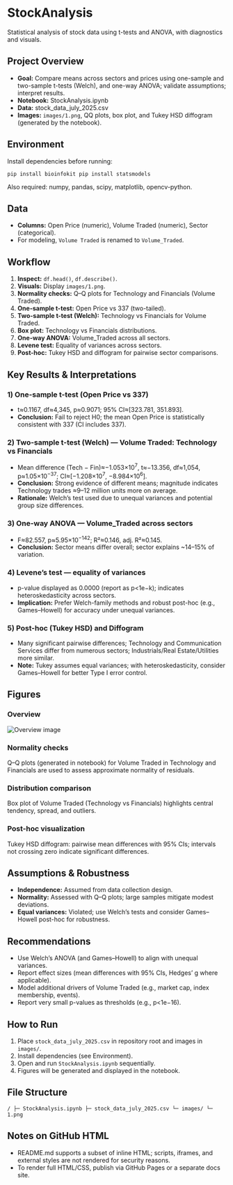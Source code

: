 <!DOCTYPE html> <html lang="en"> <head> <meta charset="utf-8"> <title>StockAnalysis — README</title> </head> <body> <h1>StockAnalysis</h1> <p>Statistical analysis of stock data using t-tests and ANOVA, with diagnostics and visuals.</p> <h2>Project Overview</h2> <ul> <li><b>Goal:</b> Compare means across sectors and prices using one-sample and two-sample t-tests (Welch), and one-way ANOVA; validate assumptions; interpret results.</li> <li><b>Notebook:</b> StockAnalysis.ipynb</li> <li><b>Data:</b> stock_data_july_2025.csv</li> <li><b>Images:</b> <code>images/1.png</code>, QQ plots, box plot, and Tukey HSD diffogram (generated by the notebook).</li> </ul> <h2>Environment</h2> <p>Install dependencies before running:</p> <pre><code>pip install bioinfokit pip install statsmodels </code></pre> <p>Also required: numpy, pandas, scipy, matplotlib, opencv-python.</p> <h2>Data</h2> <ul> <li><b>Columns:</b> Open Price (numeric), Volume Traded (numeric), Sector (categorical).</li> <li>For modeling, <code>Volume Traded</code> is renamed to <code>Volume_Traded</code>.</li> </ul> <h2>Workflow</h2> <ol> <li><b>Inspect:</b> <code>df.head()</code>, <code>df.describe()</code>.</li> <li><b>Visuals:</b> Display <code>images/1.png</code>.</li> <li><b>Normality checks:</b> Q–Q plots for Technology and Financials (Volume Traded).</li> <li><b>One-sample t-test:</b> Open Price vs 337 (two-tailed).</li> <li><b>Two-sample t-test (Welch):</b> Technology vs Financials for Volume Traded.</li> <li><b>Box plot:</b> Technology vs Financials distributions.</li> <li><b>One-way ANOVA:</b> Volume_Traded across all sectors.</li> <li><b>Levene test:</b> Equality of variances across sectors.</li> <li><b>Post-hoc:</b> Tukey HSD and diffogram for pairwise sector comparisons.</li> </ol> <h2>Key Results & Interpretations</h2> <h3>1) One-sample t-test (Open Price vs 337)</h3> <ul> <li>t≈0.1167, df≈4,345, p≈0.9071; 95% CI≈[323.781, 351.893].</li> <li><b>Conclusion:</b> Fail to reject H0; the mean Open Price is statistically consistent with 337 (CI includes 337).</li> </ul> <h3>2) Two-sample t-test (Welch) — Volume Traded: Technology vs Financials</h3> <ul> <li>Mean difference (Tech − Fin)≈−1.053×10<sup>7</sup>, t≈−13.356, df≈1,054, p≈1.05×10<sup>−37</sup>; CI≈[−1.208×10<sup>7</sup>, −8.984×10<sup>6</sup>].</li> <li><b>Conclusion:</b> Strong evidence of different means; magnitude indicates Technology trades ≈9–12 million units more on average.</li> <li><b>Rationale:</b> Welch’s test used due to unequal variances and potential group size differences.</li> </ul> <h3>3) One-way ANOVA — Volume_Traded across sectors</h3> <ul> <li>F≈82.557, p≈5.95×10<sup>−142</sup>; R²≈0.146, adj. R²≈0.145.</li> <li><b>Conclusion:</b> Sector means differ overall; sector explains ~14–15% of variation.</li> </ul> <h3>4) Levene’s test — equality of variances</h3> <ul> <li>p-value displayed as 0.0000 (report as p&lt;1e−k); indicates heteroskedasticity across sectors.</li> <li><b>Implication:</b> Prefer Welch-family methods and robust post-hoc (e.g., Games–Howell) for accuracy under unequal variances.</li> </ul> <h3>5) Post-hoc (Tukey HSD) and Diffogram</h3> <ul> <li>Many significant pairwise differences; Technology and Communication Services differ from numerous sectors; Industrials/Real Estate/Utilities more similar.</li> <li><b>Note:</b> Tukey assumes equal variances; with heteroskedasticity, consider Games–Howell for better Type I error control.</li> </ul> <h2>Figures</h2> <h3>Overview</h3> <p><img src="images/1.png" alt="Overview image" style="max-width:100%;"></p> <h3>Normality checks</h3> <p>Q–Q plots (generated in notebook) for Volume Traded in Technology and Financials are used to assess approximate normality of residuals.</p> <h3>Distribution comparison</h3> <p>Box plot of Volume Traded (Technology vs Financials) highlights central tendency, spread, and outliers.</p> <h3>Post-hoc visualization</h3> <p>Tukey HSD diffogram: pairwise mean differences with 95% CIs; intervals not crossing zero indicate significant differences.</p> <h2>Assumptions & Robustness</h2> <ul> <li><b>Independence:</b> Assumed from data collection design.</li> <li><b>Normality:</b> Assessed with Q–Q plots; large samples mitigate modest deviations.</li> <li><b>Equal variances:</b> Violated; use Welch’s tests and consider Games–Howell post-hoc for robustness.</li> </ul> <h2>Recommendations</h2> <ul> <li>Use Welch’s ANOVA (and Games–Howell) to align with unequal variances.</li> <li>Report effect sizes (mean differences with 95% CIs, Hedges’ g where applicable).</li> <li>Model additional drivers of Volume Traded (e.g., market cap, index membership, events).</li> <li>Report very small p-values as thresholds (e.g., p&lt;1e−16).</li> </ul> <h2>How to Run</h2> <ol> <li>Place <code>stock_data_july_2025.csv</code> in repository root and images in <code>images/</code>.</li> <li>Install dependencies (see Environment).</li> <li>Open and run <code>StockAnalysis.ipynb</code> sequentially.</li> <li>Figures will be generated and displayed in the notebook.</li> </ol> <h2>File Structure</h2> <pre><code>/ ├─ StockAnalysis.ipynb ├─ stock_data_july_2025.csv └─ images/ └─ 1.png </code></pre> <h2>Notes on GitHub HTML</h2> <ul> <li>README.md supports a subset of inline HTML; scripts, iframes, and external styles are not rendered for security reasons.</li> <li>To render full HTML/CSS, publish via GitHub Pages or a separate docs site.</li> </ul> </body> </html>
